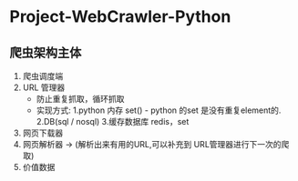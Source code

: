 # Project-WebCrawler-Python
## 爬虫架构主体
1. 爬虫调度端 
2. URL 管理器
    - 防止重复抓取，循环抓取
    - 实现方式: 
        1.python 内存 set() - python 的set 是没有重复element的.
        2.DB(sql / nosql)
        3.缓存数据库 redis，set
3. 网页下载器
4. 网页解析器 -> (解析出来有用的URL,可以补充到 URL管理器进行下一次的爬取)
5. 价值数据 